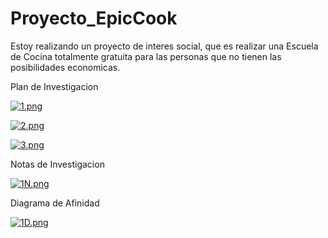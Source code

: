 # Proyecto_EpicCook
Estoy realizando un proyecto de interes social, que es realizar una Escuela de Cocina totalmente gratuita para las personas que no tienen las posibilidades economicas.

Plan de Investigacion

[![1.png](https://i.postimg.cc/vHy2s1PN/1.png)](https://postimg.cc/BthB5vfT)

[![2.png](https://i.postimg.cc/FKhhkssW/2.png)](https://postimg.cc/k2Y0kCSK)

[![3.png](https://i.postimg.cc/5ttNk2dH/3.png)](https://postimg.cc/3kPTk7w7)

Notas de Investigacion

[![1N.png](https://i.postimg.cc/c4x9CX2N/1N.png)](https://postimg.cc/z3QSPSqd)

Diagrama de Afinidad

[![1D.png](https://i.postimg.cc/wvz5PBdd/1D.png)](https://postimg.cc/gwM6LmJM)
